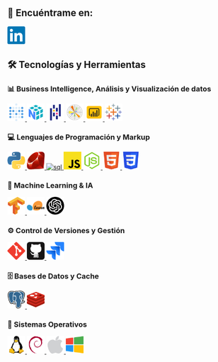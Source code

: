 ## 📩 Encuéntrame en: 

<a href="https://www.linkedin.com/in/swjohanagudelo" target="_blank" rel="noreferrer"> <img src="linkedin.svg" alt="linkedin" width="40" height="40"/> </a> 

<p align="left"> 

## 🛠️ Tecnologías y Herramientas

### 📊 Business Intelligence, Análisis y Visualización de datos
  <a href="https://www.metabase.com" target="_blank" rel="noreferrer"> <img src="metabase.svg" alt="metabase" width="40" height="40"/> </a> 
  <a href="https://numpy.org" target="_blank" rel="noreferrer"> <img src="numpy.svg" alt="numpy" width="40" height="40"/> </a> 
  <a href="https://pandas.pydata.org" target="_blank" rel="noreferrer"> <img src="pandas.svg" alt="pandas" width="40" height="40"/> </a> 
  <a href="https://matplotlib.org" target="_blank" rel="noreferrer"> <img src="matplotlib.svg" alt="matplotlib" width="40" height="40"/> </a> 
  <a href="https://www.microsoft.com/es-es/power-platform/products/power-bi" target="_blank" rel="noreferrer"> <img src="powerbi.svg" alt="powerbi" width="40" height="40"/> </a> 
  <a href="https://www.tableau.com" target="_blank" rel="noreferrer"> <img src="tableau.svg" alt="tableau" width="40" height="40"/> </a> 
  
### 💻 Lenguajes de Programación y Markup
  <a href="https://www.python.org" target="_blank" rel="noreferrer"> <img src="python.svg" alt="python" width="40" height="40"/> </a> 
  <a href="https://www.ruby-lang.org/es/" target="_blank" rel="noreferrer"> <img src="ruby.svg" alt="ruby" width="40" height="40"/> </a>
  <a href="" target="_blank" rel="noreferrer"> <img src="sql.svg" alt="sql" width="40" height="40"/> </a>
  <a href="" target="_blank" rel="noreferrer"> <img src="javascript.svg" alt="javascript" width="40" height="40"/> </a> 
  <a href="https://nodejs.org/es" target="_blank" rel="noreferrer"> <img src="nodejs.svg" alt="nodejs" width="40" height="40"/> </a> 
  <a href="" target="_blank" rel="noreferrer"> <img src="html.svg" alt="html" width="40" height="40"/> </a> 
  <a href="" target="_blank" rel="noreferrer"> <img src="css.svg" alt="css" width="40" height="40"/> </a> 

### 🤖 Machine Learning & IA
  <a href="https://www.tensorflow.org" target="_blank" rel="noreferrer"> <img src="tensorflow.svg" alt="tensorflow" width="40" height="40"/> </a>
  <a href="https://scikit-learn.org/" target="_blank" rel="noreferrer"> <img src="scikit-learn.svg" alt="scikit_learn" width="40" height="40"/> </a> 
  <a href="https://chatgpt.com" target="_blank" rel="noreferrer"> <img src="gpt.png" alt="chatgpt" width="40" height="40"/> </a> 

### ⚙️ Control de Versiones y Gestión

  <a href="https://git-scm.com" target="_blank" rel="noreferrer"> <img src="git.svg" alt="git" width="40" height="40"/> </a> 
  <a href="https://github.com" target="_blank" rel="noreferrer"> <img src="github.svg" alt="github" width="40" height="40"/> </a> 
  <a href="https://www.atlassian.com/software/jira" target="_blank" rel="noreferrer"> <img src="jira.png" alt="jira" width="40" height="40"/> </a>

### 🗄️ Bases de Datos y Cache
  <a href="https://www.postgresql.org" target="_blank" rel="noreferrer"> <img src="postgresql.svg" alt="postgresql" width="40" height="40"/> </a> 
  <a href="https://redis.io" target="_blank" rel="noreferrer"> <img src="redis.svg" alt="redis" width="40" height="40"/> </a> 

### 📡 Sistemas Operativos

  <a href="https://www.linux.org/" target="_blank" rel="noreferrer"> <img src="linux.svg" alt="linux" width="40" height="40"/> </a>
  <a href="https://www.debian.org/index.es.html" target="_blank" rel="noreferrer"> <img src="debian.svg" alt="debian" width="40" height="40"/> </a> 
  <a href="https://www.apple.com/co/os/macos/" target="_blank" rel="noreferrer"> <img src="macos.png" alt="macos" width="40" height="40"/> </a> 
  <a href="https://www.microsoft.com/es-co/windows/" target="_blank" rel="noreferrer"> <img src="windows.png" alt="windows" width="40" height="40"/> </a> 
  
</p>
